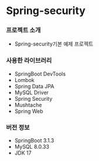# Spring-security

### 프로젝트 소개
* Spring-security기본 예제 프로젝트

### 사용한 라이브러리
* SpringBoot DevTools
* Lombok
* Spring Data JPA
* MySQL Driver
* Spring Security
* Mushtache
* Spring Web

### 버전 정보
* SpringBoot 3.1.3
* MySQL 8.0.33
* JDK 17
